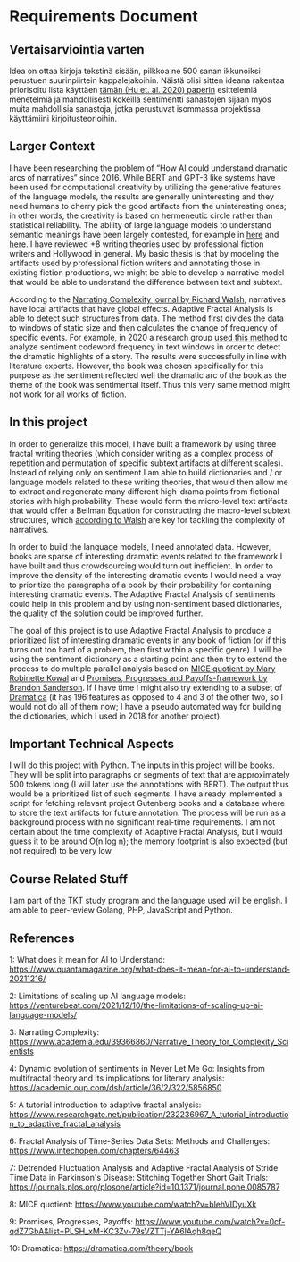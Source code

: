 # Requirements Document

## Vertaisarviointia varten

Idea on ottaa kirjoja tekstinä sisään, pilkkoa ne 500 sanan ikkunoiksi perustuen suurinpiirtein kappalejakoihin. Näistä olisi sitten ideana rakentaa priorisoitu lista käyttäen [tämän (Hu et. al. 2020) paperin][4] esittelemiä menetelmiä ja mahdollisesti kokeilla sentimentti sanastojen sijaan myös muita mahdollisia sanastoja, jotka perustuvat isommassa projektissa käyttämiini kirjoitusteorioihin.

## Larger Context

I have been researching the problem of “How AI could understand dramatic arcs of narratives” since 2016. While BERT and GPT-3 like systems have been used for computational creativity by utilizing the generative features of the language models, the results are generally uninteresting and they need humans to cherry pick the good artifacts from the uninteresting ones; in other words, the creativity is based on hermeneutic circle rather than statistical reliability. The ability of large language models to understand semantic meanings have been largely contested, for example in [here][1] and [here][2]. I have reviewed +8 writing theories used by professional fiction writers and Hollywood in general. My basic thesis is that by modeling the artifacts used by professional fiction writers and annotating those in existing fiction productions, we might be able to develop a narrative model that would be able to understand the difference between text and subtext.

According to the [Narrating Complexity journal by Richard Walsh][3], narratives have local artifacts that have global effects. Adaptive Fractal Analysis is able to detect such structures from data. The method first divides the data to windows of static size and then calculates the change of frequency of specific events. For example, in 2020 a research group [used this method][4] to analyze sentiment codeword frequency in text windows in order to detect the dramatic highlights of a story. The results were successfully in line with literature experts. However, the book was chosen specifically for this purpose as the sentiment reflected well the dramatic arc of the book as the theme of the book was sentimental itself. Thus this very same method might not work for all works of fiction.

## In this project

In order to generalize this model, I have built a framework by using three fractal writing theories (which consider writing as a complex process of repetition and permutation of specific subtext artifacts at different scales). Instead of relying only on sentiment I am able to build dictionaries and / or language models related to these writing theories, that would then allow me to extract and regenerate many different high-drama points from fictional stories with high probability. These would form the micro-level text artifacts that would offer a Bellman Equation for constructing the macro-level subtext structures, which [according to Walsh][3] are key for tackling the complexity of narratives.

In order to build the language models, I need annotated data. However, books are sparse of interesting dramatic events related to the framework I have built and thus crowdsourcing would turn out inefficient. In order to improve the density of the interesting dramatic events I would need a way to prioritize the paragraphs of a book by their probability for containing interesting dramatic events. The Adaptive Fractal Analysis of sentiments could help in this problem and by using non-sentiment based dictionaries, the quality of the solution could be improved further.

The goal of this project is to use Adaptive Fractal Analysis to produce a prioritized list of interesting dramatic events in any book of fiction (or if this turns out too hard of a problem, then first within a specific genre). I will be using the sentiment dictionary as a starting point and then try to extend the process to do multiple parallel analysis based on [MICE quotient by Mary Robinette Kowal][8] and [Promises, Progresses and Payoffs-framework by Brandon Sanderson][9]. If I have time I might also try extending to a subset of [Dramatica][10] (it has 196 features as opposed to 4 and 3 of the other two, so I would not do all of them now; I have a pseudo automated way for building the dictionaries, which I used in 2018 for another project).

## Important Technical Aspects

I will do this project with Python. The inputs in this project will be books. They will be split into paragraphs or segments of text that are approximately 500 tokens long (I will later use the annotations with BERT). The output thus would be a prioritized list of such segments.  I have already implemented a script for fetching relevant project Gutenberg books and a database where to store the text artifacts for future annotation. The process will be run as a background process with no significant real-time requirements. I am not certain about the time complexity of Adaptive Fractal Analysis, but I would guess it to be around O(n log n); the memory footprint is also expected (but not required) to be very low.

## Course Related Stuff

I am part of the TKT study program and the language used will be english. I am able to peer-review Golang, PHP, JavaScript and Python.

## References

1: What does it mean for AI to Understand: https://www.quantamagazine.org/what-does-it-mean-for-ai-to-understand-20211216/

2: Limitations of scaling up AI language models: https://venturebeat.com/2021/12/10/the-limitations-of-scaling-up-ai-language-models/

3: Narrating Complexity: https://www.academia.edu/39366860/Narrative_Theory_for_Complexity_Scientists

4: Dynamic evolution of sentiments in Never Let Me Go: Insights from multifractal theory and its implications for literary analysis: https://academic.oup.com/dsh/article/36/2/322/5856850

5: A tutorial introduction to adaptive fractal analysis: https://www.researchgate.net/publication/232236967_A_tutorial_introduction_to_adaptive_fractal_analysis

6: Fractal Analysis of Time-Series Data Sets: Methods and Challenges: https://www.intechopen.com/chapters/64463

7: Detrended Fluctuation Analysis and Adaptive Fractal Analysis of Stride Time Data in Parkinson's Disease: Stitching Together Short Gait Trials: https://journals.plos.org/plosone/article?id=10.1371/journal.pone.0085787

8: MICE quotient: https://www.youtube.com/watch?v=blehVIDyuXk

9: Promises, Progresses, Payoffs: https://www.youtube.com/watch?v=0cf-qdZ7GbA&list=PLSH_xM-KC3Zv-79sVZTTj-YA6IAqh8qeQ

10: Dramatica: https://dramatica.com/theory/book

[1]: https://www.quantamagazine.org/what-does-it-mean-for-ai-to-understand-20211216/

[2]: https://venturebeat.com/2021/12/10/the-limitations-of-scaling-up-ai-language-models/

[3]: https://www.academia.edu/39366860/Narrative_Theory_for_Complexity_Scientists

[4]: https://academic.oup.com/dsh/article/36/2/322/5856850

[5]: https://www.researchgate.net/publication/232236967_A_tutorial_introduction_to_adaptive_fractal_analysis

[6]: https://www.intechopen.com/chapters/64463

[7]: https://journals.plos.org/plosone/article?id=10.1371/journal.pone.0085787

[8]: https://www.youtube.com/watch?v=blehVIDyuXk

[9]: https://www.youtube.com/watch?v=0cf-qdZ7GbA&list=PLSH_xM-KC3Zv-79sVZTTj-YA6IAqh8qeQ

[10]: https://dramatica.com/theory/book
